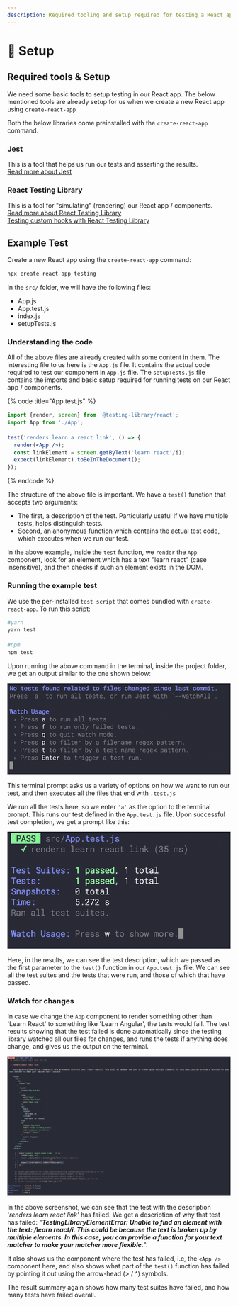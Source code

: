 ```yaml
---
description: Required tooling and setup required for testing a React app.
---
```


# 🧫 Setup

## Required tools & Setup

We need some basic tools to setup testing in our React app. The below mentioned tools are already setup for us when we create a new React app using `create-react-app`

Both the below libraries come preinstalled with the `create-react-app` command.

### Jest

This is a tool that helps us run our tests and asserting the results.\
[Read more about Jest](https://jestjs.io/docs/getting-started)

### React Testing Library

This is a tool for "simulating" (rendering) our React app / components.\
[Read more about React Testing Library](https://testing-library.com/docs/react-testing-library/intro/)\
[Testing custom hooks with React Testing Library](https://github.com/testing-library/react-hooks-testing-library)

## &#x20;Example Test

Create a new React app using the `create-react-app` command:

```bash
npx create-react-app testing
```

In the `src/` folder, we will have the following files:

* App.js
* App.test.js
* index.js
* setupTests.js

### Understanding the code

All of the above files are already created with some content in them. The interesting file to us here is the `App.js` file. It contains the actual code required to test our component in `App.js` file. The `setupTests.js` file contains the imports and basic setup required for running tests on our React app / components.

{% code title="App.test.js" %}
```jsx
import {render, screen} from '@testing-library/react';
import App from './App';

test('renders learn a react link', () => {
  render(<App />);
  const linkElement = screen.getByText('learn react'/i);
  expect(linkElement).toBeInTheDocument();
});
```
{% endcode %}

The structure of the above file is important. We have a `test()` function that accepts two arguments:

* The first, a description of the test. Particularly useful if we have multiple tests, helps distinguish tests.
* Second, an anonymous function which contains the actual test code, which executes when we run our test.

In the above example, inside the `test` function, we `render` the `App` component, look for an element which has a text "learn react" (case insensitive), and then checks if such an element exists in the DOM.

### Running the example test

We use the per-installed `test script` that comes bundled with `create-react-app`. To run this script:

```bash
#yarn
yarn test

#npm
npm test
```

Upon running the above command in the terminal, inside the project folder, we get an output similar to the one shown below:

![Running the tests.](<../../.gitbook/assets/Screenshot 2021-05-12 at 15.53.40.png>)

This terminal prompt asks us a variety of options on how we want to run our test, and then executes all the files that end with `.test.js`

We run all the tests here, so we enter `'a'` as the option to the terminal prompt. This runs our test defined in the `App.test.js` file. Upon successful test completion, we get a prompt like this:

![Test results.](<../../.gitbook/assets/Screenshot 2021-05-12 at 15.56.46.png>)

Here, in the results, we can see the test description, which we passed as the first parameter to the `test()` function in our `App.test.js` file. We can see all the test suites and the tests that were run, and those of which that have passed.

### Watch for changes

In case we change the `App` component to render something other than 'Learn React' to something like 'Learn Angular', the tests would fail. The test results showing that the test failed is done automatically since the testing library watched all our files for changes, and runs the tests if anything does change, and gives us the output on the terminal.

![A failed test result.](<../../.gitbook/assets/Screenshot 2021-05-12 at 16.02.12.png>)

In the above screenshot, we can see that the test with the description '_renders learn react link'_ has failed. We get a description of why that test has failed:  "_**TestingLibraryElementError: Unable to find an element with the text: /learn react/i. This could be because the text is broken up by multiple elements. In this case, you can provide a function for your text matcher to make your matcher more flexible.**_".&#x20;

It also shows us the component where the test has failed, i.e, the `<App />` component here, and also shows what part of the `test()` function has failed by pointing it out using  the arrow-head (> / ^) symbols.

The result summary again shows how many test suites have failed, and how many tests have failed overall.
